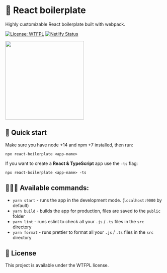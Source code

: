 # 🦾 React boilerplate

Highly customizable React boilerplate built with webpack.

[![License: WTFPL](https://img.shields.io/badge/License-WTFPL-brightgreen.svg)](http://www.wtfpl.net/about/) [![Netlify Status](https://api.netlify.com/api/v1/badges/69520b70-de4a-4925-940f-086b6294d128/deploy-status)](https://app.netlify.com/sites/imklau-react-app/deploys)

<img src=https://61841ca869414a00078dcd60--imklau-react-app.netlify.app/48f5571443be16102133704a370b058c.jpg height="250px">

## 🚀 Quick start

Make sure you have node +14 and npm +7 installed, then run:

```
npx react-boilerplate <app-name>
```

If you want to create a **React & TypeScript** app use the `-ts` flag:

```
npx react-boilerplate <app-name> -ts
```

## 👩🏻‍💻 Available commands:

- `yarn start` - runs the app in the development mode. (`localhost:9000` by default)
- `yarn build` - builds the app for production, files are saved to the `public` folder
- `yarn lint` - runs eslint to check all your `.js` / `.ts` files in the `src` directory
- `yarn format` - runs prettier to format all your `.js` / `.ts` files in the `src` directory

## 📃 License

This project is available under the WTFPL license.

